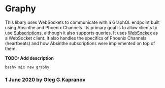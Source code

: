 # Graphy

This libary uses WebSockets to communicate with a GraphQL endpoint built
using Absinthe and Phoenix Channels. Its primary goal is to allow
clients to use [Subscriptions][1], although it also supports queries.
It uses [WebSockex][2] as a WebSocket client. It also handles
the specifics of Phoenix Channels (heartbeats) and how Absinthe
subscriptions were implemented on top of them.

**TODO: Add description**

```
bash> mix new graphy
```

### 1 June 2020 by Oleg G.Kapranov

[1]: https://hexdocs.pm/absinthe/subscriptions.html
[2]: https://github.com/Azolo/websockex
